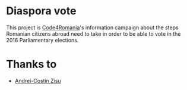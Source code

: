 # Diaspora vote

This project is [Code4Romania](http://www.code4.ro/)'s information campaign
about the steps Romanian citizens abroad need to take in order to be able to 
vote in the 2016 Parliamentary elections.

# Thanks to

* [Andrei-Costin Zisu](http://andreizisu.webmonsters.ro/)
